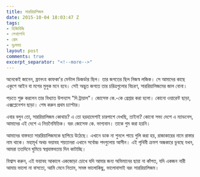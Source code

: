 ```yaml
---
title: সাররিয়ালিজম
date: 2015-10-04 18:03:47 Z
tags:
- হিজিবিজি
- লেখালেখি
- প্রেম
- দুঃসময়
layout: post
comments: true
excerpt_separator: "<!--more-->"
---
```


অনেকেই জানেন, ফ্রানৎয কাফকা'র মেন্টাল ডিজর্ডার ছিল। তার জগতের ছিল নিজস্ব লজিক। সে আমাদের কাছে একুশে আইন বা মগের মুলুক মনে হবে। সেই অদ্ভুত জগতে তার চরিত্রগুলোর বিচরণ, সাররিয়ালিজমের জাল বোনা।

পড়তে শুরু করলেন তার বিখ্যাত উপন্যাস "দি ট্রায়াল"। জোসেফ কে.-কে গ্রেপ্তার করা হলো। কোনো ওয়ারেন্ট ছাড়া, এক্সপ্লেনেশন ছাড়া। শেষ করুন প্রথম চ্যাপ্টার।
<!--more-->
এবার বলুন তো, সাররিয়ালিজম কোথায়? এ তো হরহামেশাই চারপাশে দেখছি, তাইনা? কোনো সভ্য দেশে এ ম্যাডনেস, আমাদের এই দেশে এ নিত্তনৈমিত্তিক। বরং জোসেফ কে. ভাগ্যবান। তাকে গুম করা হয়নি।

আমাদের বাস্তবতা সাররিয়ালিজমকে ছাপিয়ে উঠেছে। এখানে ডাক না শুনলে পায়ে গুলি করা হয়, রাজাকারের নামে রাস্তার নাম থাকে। মহামূর্খ অথচ ভয়াবহ শয়তানরা এখানে সর্বোচ্চ পদগুলোয় আসীন। এই পৃথিবী ক্রমশ অন্ধকারে ডুবছে যখন, আমরা ততদিনে ঘুমিয়ে স্বপ্নবাস্তবতায় দিন কাটাচ্ছি।

বিশ্বাস করুন, এই ভয়াবহ আকালে একজোড়া চোখে যদি আমার জন্য অভিমানের ছায়া না কাঁপত, যদি একজন নারী আমায় ভালো না বাসতো, আমি মেনে নিতাম, সমস্ত ভালোকিছু, ভালোবাসাই বরং সাররিয়ালিজম।
